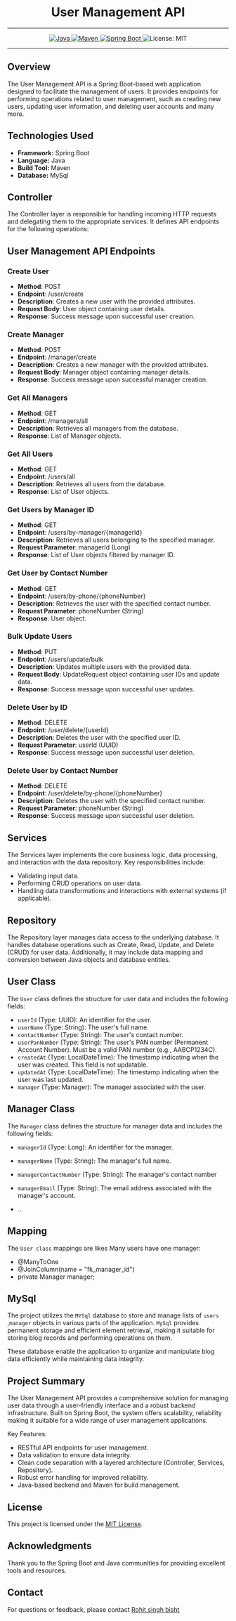 # <h1 align = "center">  User Management API </h1>
___ 
<p align="center">
<a href="Java url">
    <img alt="Java" src="https://img.shields.io/badge/Java->=8-darkblue.svg" />
</a>
<a href="Maven url" >
    <img alt="Maven" src="https://img.shields.io/badge/maven-4.0-brightgreen.svg" />
</a>
<a href="Spring Boot url" >
    <img alt="Spring Boot" src="https://img.shields.io/badge/Spring Boot-3.1.3-brightgreen.svg" />
</a>
    <img alt = "License: MIT" src="https://img.shields.io/badge/License-MIT-yellow.svg" />
    </a>
</p>


---

<p align="left">

## Overview

The User Management API is a Spring Boot-based web application designed to facilitate the management of users. It provides endpoints for performing operations related to user management, such as creating new users, updating user information, and deleting user accounts and many more.
## Technologies Used

- **Framework:** Spring Boot
- **Language:** Java
- **Build Tool:** Maven
- **Database:** MySql
  
## Controller

The Controller layer is responsible for handling incoming HTTP requests and delegating them to the appropriate services. It defines API endpoints for the following operations:

## User Management API Endpoints

### Create User
- **Method**: POST
- **Endpoint**: /user/create
- **Description**: Creates a new user with the provided attributes.
- **Request Body**: User object containing user details.
- **Response**: Success message upon successful user creation.

### Create Manager
- **Method**: POST
- **Endpoint**: /manager/create
- **Description**: Creates a new manager with the provided attributes.
- **Request Body**: Manager object containing manager details.
- **Response**: Success message upon successful manager creation.

### Get All Managers
- **Method**: GET
- **Endpoint**: /managers/all
- **Description**: Retrieves all managers from the database.
- **Response**: List of Manager objects.

### Get All Users
- **Method**: GET
- **Endpoint**: /users/all
- **Description**: Retrieves all users from the database.
- **Response**: List of User objects.

### Get Users by Manager ID
- **Method**: GET
- **Endpoint**: /users/by-manager/{managerId}
- **Description**: Retrieves all users belonging to the specified manager.
- **Request Parameter**: managerId (Long)
- **Response**: List of User objects filtered by manager ID.

### Get User by Contact Number
- **Method**: GET
- **Endpoint**: /users/by-phone/{phoneNumber}
- **Description**: Retrieves the user with the specified contact number.
- **Request Parameter**: phoneNumber (String)
- **Response**: User object.

### Bulk Update Users
- **Method**: PUT
- **Endpoint**: /users/update/bulk
- **Description**: Updates multiple users with the provided data.
- **Request Body**: UpdateRequest object containing user IDs and update data.
- **Response**: Success message upon successful user updates.

### Delete User by ID
- **Method**: DELETE
- **Endpoint**: /user/delete/{userId}
- **Description**: Deletes the user with the specified user ID.
- **Request Parameter**: userId (UUID)
- **Response**: Success message upon successful user deletion.

### Delete User by Contact Number
- **Method**: DELETE
- **Endpoint**: /user/delete/by-phone/{phoneNumber}
- **Description**: Deletes the user with the specified contact number.
- **Request Parameter**: phoneNumber (String)
- **Response**: Success message upon successful user deletion.
  
## Services

The Services layer implements the core business logic, data processing, and interaction with the data repository. Key responsibilities include:

- Validating input data.
- Performing CRUD operations on user data.
- Handling data transformations and interactions with external systems (if applicable).

## Repository

The Repository layer manages data access to the underlying database. It handles database operations such as Create, Read, Update, and Delete (CRUD) for user data. Additionally, it may include data mapping and conversion between Java objects and database entities.

## User Class

The `User` class defines the structure for user data and includes the following fields:

- `userId` (Type: UUID): An identifier for the user.
- `userName` (Type: String): The user's full name.
- `contactNumber` (Type: String): The user's contact number.
- `userPanNumber` (Type: String): The user's PAN number (Permanent Account Number). Must be a valid PAN number (e.g., AABCP1234C).
- `createdAt` (Type: LocalDateTime): The timestamp indicating when the user was created. This field is not updatable.
- `updatedAt` (Type: LocalDateTime): The timestamp indicating when the user was last updated.
- `manager` (Type: Manager): The manager associated with the user.
## Manager Class

The `Manager` class defines the structure for manager data and includes the following fields:

- `managerId` (Type: Long): An identifier for the manager.
- `managerName` (Type: String): The manager's full name.
- `managerContactNumber` (Type: String): The manager's contact number
- `managerEmail` (Type: String): The email address associated with the manager's account.

- ...
## Mapping

The `User class` mappings are likes Many users have one manager:

- @ManyToOne
- @JoinColumn(name = "fk_manager_id")
- private Manager manager;



## MySql

The project utilizes the `MYSql` database to store and manage lists of `users` ,`manager` objects in various parts of the application. `MySql` provides permanent storage and efficient element retrieval, making it suitable for storing blog records and performing operations on them.

These database enable the application to organize and manipulate blog data efficiently while maintaining data integrity.

## Project Summary

The User Management API provides a comprehensive solution for managing user data through a user-friendly interface and a robust backend infrastructure. Built on Spring Boot, the system offers scalability, reliability making it suitable for a wide range of user management applications.

Key Features:

- RESTful API endpoints for user management.
- Data validation to ensure data integrity.
- Clean code separation with a layered architecture (Controller, Services, Repository).
- Robust error handling for improved reliability.
- Java-based backend and Maven for build management.

## License

This project is licensed under the [MIT License](LICENSE).

## Acknowledgments

Thank you to the Spring Boot and Java communities for providing excellent tools and resources.

## Contact
For questions or feedback, please contact [Rohit singh bisht](mailto:business.rohitbisht3502@gmail.com)
